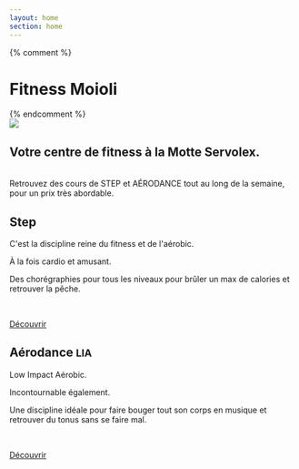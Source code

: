 ```yaml
---
layout: home
section: home
---
```


<main>
  <!-- Main jumbotron for a primary marketing message or call to action -->
  {% comment %}
  <div class="jumbotron">
    <div class="container">
      <div class="row">
        <div class="col-md-8">
          <h1>Fitness Moioli</h1>
        </div>
      </div>
    </div>
  </div>
  {% endcomment %}

  <section class="intro">
    <div class="container">
      <div class="row">
        <div class="col-sm-4">
          <img src="{{ site.baseurl}}/images/logo.png" class="img-responsive"/>
        </div>
        <div class="col-sm-8">
          <h2 class="text-primary">
            Votre centre de fitness à la Motte Servolex.
          </h2>
          <br>
          Retrouvez des cours de <span class="text-primary">STEP</span> et <span class="text-primary">AÉRODANCE</span> tout au long de la semaine,
          pour un prix très abordable.
        </div>
      </div>
    </div>
  </section>

  <section class="activities">
    <div class="container">
      <div class="row">
        <div class="col-sm-6">
          <div class="page-header">
            <h1>
              Step
            </h1>
          </div>
          <p>C'est la discipline reine du fitness et de l'aérobic.</p>
          <p>À la fois cardio et amusant.</p>
          <p>Des chorégraphies pour tous les niveaux pour brûler un max de
          calories et retrouver la pêche.</p>
          <p>&nbsp;</p>
          <div class="text-center">
            <a class="btn btn-primary col-sm-6 col-sm-offset-3 col-xs-12"
               href="{{site.baseurl}}/pages/planning.html">Découvrir</a>
          </div>
        </div>
        <div class="col-sm-6">
          <div class="page-header">
            <h1>
              Aérodance
              <small>LIA</small>
            </h1>
          </div>
          <p>Low Impact Aérobic.</p>
          <p>Incontournable également.</p>
          <p>Une discipline idéale pour faire bouger tout son corps en musique et retrouver du tonus sans se faire mal.</p>
          <p>&nbsp;</p>
          <div class="text-center">
            <a class="btn btn-primary col-sm-6 col-sm-offset-3 col-xs-12"
               href="{{site.baseurl}}/pages/planning.html">Découvrir</a>
          </div>
        </div>
      </div>
    </div>
  </section>
</main>

